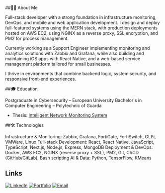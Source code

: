 ##🧑‍💻 About Me

Full-stack developer with a strong foundation in infrastructure monitoring, DevOps, and mobile and web application development. I design and deploy full-featured systems using the MERN stack, with production deployments hosted on AWS EC2, using NGINX as a reverse proxy, SSL encryption, and PM2 for process management.

Currently working as a Support Engineer implementing monitoring and analytics solutions with Zabbix and Grafana, while also building and maintaining iOS apps with React Native, and a web-based service management platform tailored for small businesses.

I thrive in environments that combine backend logic, system security, and responsive front-end experiences.

##🎓 Education

Postgraduate in Cybersecurity – European University
Bachelor's in Computer Engineering – Polytechnic of Guarda
  - Thesis: [Intelligent Network Monitoring System](https://luisantoniio1998.github.io/tese.pdf)

##🛠 Technologies

Infrastructure & Monitoring: Zabbix, Grafana, FortiGate, FortiSwitch, GLPi, VMWare, Linux
Full-stack Development: React, React Native, JavaScript, TypeScript, Next.js, Node.js, Express, MongoDB
Deployment & DevOps: Docker, AWS EC2, NGINX (reverse proxy + SSL), PM2, Git, CI/CD (GitHub/GitLab), Bash scripting
AI & Data: Python, TensorFlow, KMeans

## Links
[![LinkedIn](https://img.shields.io/badge/-LinkedIn-0A66C2?style=flat)](https://www.linkedin.com/in/-luis-barros-/)
[![Portfolio](https://img.shields.io/badge/-Portfolio-000000?style=flat)](https://luisantoniio1998.github.io)
[![Email](https://img.shields.io/badge/-Email-EA4335?style=flat)](mailto:luisantoniio1998@gmail.com)
